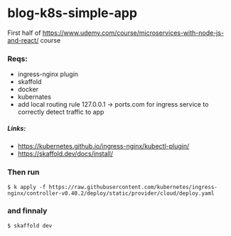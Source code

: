 # blog-k8s-simple-app
First half of https://www.udemy.com/course/microservices-with-node-js-and-react/ course

### Reqs:
* ingress-nginx plugin
* skaffold
* docker
* kubernates
* add local routing rule 127.0.0.1 -> ports.com for ingress service to correctly detect traffic to app
##### Links:
* https://kubernetes.github.io/ingress-nginx/kubectl-plugin/
* https://skaffold.dev/docs/install/

### Then run 
```
$ k apply -f https://raw.githubusercontent.com/kubernetes/ingress-nginx/controller-v0.40.2/deploy/static/provider/cloud/deploy.yaml
```
### and finnaly 
```
$ skaffold dev 
```
